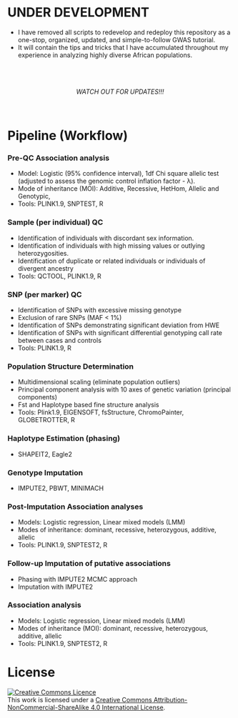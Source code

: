 # UNDER DEVELOPMENT
- I have removed all scripts to redevelop and redeploy this repository as a one-stop, 
organized, updated, and simple-to-follow GWAS tutorial. 
- It will contain the tips and tricks that I have accumulated throughout my experience 
in analyzing highly diverse African populations.


<p align="center">
  <br>
  <br>
  <br>
  <em>WATCH OUT FOR UPDATES!!!</em>
  <br>
  <br>
  <br>
</p>


# Pipeline (Workflow)

### Pre-QC Association analysis
 - Model: Logistic (95% confidence interval), 1df Chi square allelic test (adjusted to assess the genomic control inflation factor - λ).
 - Mode of inheritance (MOI): Additive, Recessive, HetHom, Allelic and Genotypic,
 - Tools: PLINK1.9, SNPTEST, R

### Sample (per individual) QC
 - Identification of individuals with discordant sex information.
 - Identification of individuals with high missing values or outlying heterozygosities.
 - Identification of duplicate or related individuals or individuals of divergent ancestry
 - Tools: QCTOOL, PLINK1.9, R

### SNP (per marker) QC
 - Identification of SNPs with excessive missing genotype
 - Exclusion of rare SNPs (MAF < 1%)
 - Identification of SNPs demonstrating significant deviation from HWE
 - Identification of SNPs with significant differential genotyping call rate between cases and controls
 - Tools: PLINK1.9, R
      
### Population Structure Determination
 - Multidimensional scaling (eliminate population outliers)
 - Principal component analysis with 10 axes of genetic variation (principal components)
 - Fst and Haplotype based fine structure analysis
 - Tools: Plink1.9, EIGENSOFT, fsStructure, ChromoPainter, GLOBETROTTER, R

### Haplotype Estimation (phasing)
 - SHAPEIT2, Eagle2

### Genotype Imputation
 - IMPUTE2, PBWT, MINIMACH

### Post-Imputation Association analyses
 - Models: Logistic regression, Linear mixed models (LMM)
 - Modes of inheritance: dominant, recessive, heterozygous, additive, allelic
 - Tools: PLINK1.9, SNPTEST2, R

### Follow-up Imputation of putative associations
 - Phasing with IMPUTE2 MCMC approach
 - Imputation with IMPUTE2

### Association analysis
 - Models: Logistic regression, Linear mixed models (LMM)
 - Modes of inheritance (MOI): dominant, recessive, heterozygous, additive, allelic
 - Tools: PLINK1.9, SNPTEST2, R

# License
<a rel="license" href="http://creativecommons.org/licenses/by-nc-sa/4.0/"><img alt="Creative Commons Licence" 
style="border-width:0" src="https://i.creativecommons.org/l/by-nc-sa/4.0/88x31.png" /></a><br />This work is 
licensed under a <a rel="license" href="http://creativecommons.org/licenses/by-nc-sa/4.0/">
Creative Commons Attribution-NonCommercial-ShareAlike 4.0 International License</a>.

